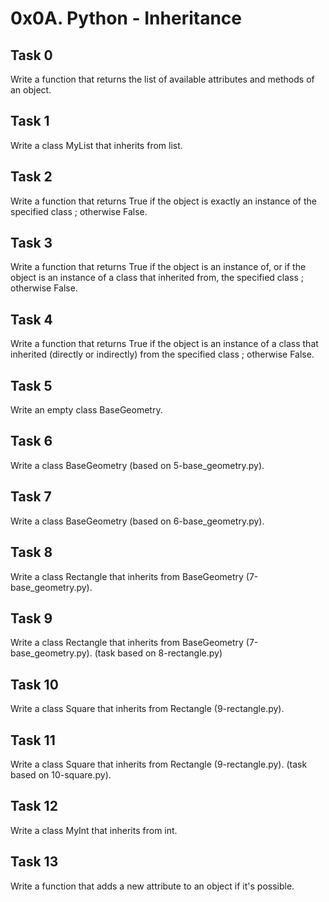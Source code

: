 # 0x0A. Python - Inheritance
## Task 0
  Write a function that returns the list of available attributes and methods of an object.
## Task 1
  Write a class MyList that inherits from list.
## Task 2
  Write a function that returns True if the object is exactly an instance of the specified class ; otherwise False.
## Task 3
  Write a function that returns True if the object is an instance of, or if the object is an instance of a class that inherited from, the specified class ; otherwise False.
## Task 4
  Write a function that returns True if the object is an instance of a class that inherited (directly or indirectly) from the specified class ; otherwise False.
## Task 5
  Write an empty class BaseGeometry.
## Task 6
  Write a class BaseGeometry (based on 5-base_geometry.py).
## Task 7
  Write a class BaseGeometry (based on 6-base_geometry.py).
## Task 8
  Write a class Rectangle that inherits from BaseGeometry (7-base_geometry.py).
## Task 9
  Write a class Rectangle that inherits from BaseGeometry (7-base_geometry.py). (task based on 8-rectangle.py)
## Task 10
  Write a class Square that inherits from Rectangle (9-rectangle.py).
## Task 11
  Write a class Square that inherits from Rectangle (9-rectangle.py). (task based on 10-square.py).
## Task 12
  Write a class MyInt that inherits from int.
## Task 13
  Write a function that adds a new attribute to an object if it's possible.